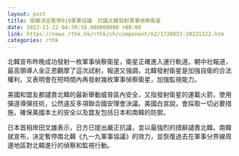 ```yaml
---
layout: post
title: 南韓決定暫停919軍事協議　抗議北韓發射軍事偵察衛星
date: 2023-11-22 04:39:58.000000000 +08:00
link: https://news.rthk.hk/rthk/ch/component/k2/1728853-20231122.htm
categories: rthk
---
```


北韓宣布昨晚成功發射一枚軍事偵察衛星，衛星正確進入運行軌道。朝中社報道，最高領導人金正恩觀摩了這次試射，報道又強調，北韓發射衛星是加強自衛的合法權利，又表明會在短時間內再發射幾枚軍事偵察衛星，加強監視能力。

美國和盟友都譴責北韓的最新舉動威脅區內安全，又指發射衛星的運載火箭，使用彈道導彈技術，公然違反多項聯合國安理會決議。美國白宮說，會採取一切必要措施，確保美國本土的安全以及盟友包括日本和南韓的防禦。

日本首相岸田文雄表示，日方已提出嚴正抗議，並以最強烈的措辭譴責北韓。南韓就宣布，決定暫停南北韓《九一九軍事協議》的效力，並恢復過去在軍事分界線周邊地區對北韓進行的偵察和監視行動。
